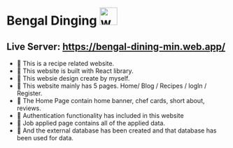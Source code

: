 # Bengal Dinging [<img src='https://cdn.jsdelivr.net/npm/simple-icons@3.0.1/icons/icloud.svg' alt='website' height='40'>](https://bengal-dining-min.web.app/) 
## Live Server: https://bengal-dining-min.web.app/
 
- 📝 This is a recipe related website.
- 📝 This website is built with React library.
- 📝 This websie design create by myself.
- 📝 This website mainly has 5 pages. Home/ Blog / Recipes / logIn / Register.
- 📝 The Home Page contain home banner, chef cards, short about, reviews.
- 📝 Authentication functionality has included in this website
- 📝 Job applied page contains all of the applied data.
- 📝 And the external database has been created and that database has been used for data.
